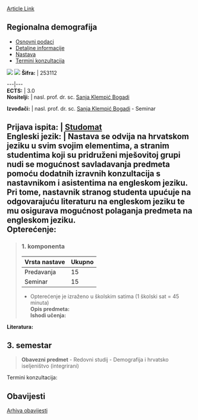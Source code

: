 [Article Link](https://www.fhs.hr/predmet/regdem)

## Regionalna demografija
  * [Osnovni podaci](https://www.fhs.hr/predmet/regdem#v1id-523816_998591_1_0 "Osnovni podaci")
  * [Detaljne informacije](https://www.fhs.hr/predmet/regdem#v1id-523816_998591_1_1 "Detaljne informacije")
  * [Nastava](https://www.fhs.hr/predmet/regdem#v1id-523816_998591_1_2 "Nastava")
  * [Termini konzultacija](https://www.fhs.hr/predmet/regdem#v1id-523816_998591_1_3 "Termini konzultacija")


[![](https://www.fhs.hr/img/flags/gif/hr.gif)](https://www.fhs.hr/predmet/regdem) [![](https://www.fhs.hr/img/flags/gif/gb.gif)](https://www.fhs.hr/en/course/regdem)
**Šifra:** |  253112  
  
---|---  
**ECTS:** |  3.0   
**Nositelji:** |  nasl. prof. dr. sc. [Sanja Klempić Bogadi](https://www.fhs.hr/djelatnik/sanja.klempic_bogadi)   
  
**Izvođači:** |  nasl. prof. dr. sc. [Sanja Klempić Bogadi](https://www.fhs.hr/djelatnik/sanja.klempic_bogadi) - Seminar  
  
**Prijava ispita:** |  [Studomat](http://www.isvu.hr/studomat)  
**Engleski jezik:** |  Nastava se odvija na hrvatskom jeziku u svim svojim elementima, a stranim studentima koji su pridruženi mješovitoj grupi nudi se mogućnost savladavanja predmeta pomoću dodatnih izravnih konzultacija s nastavnikom i asistentima na engleskom jeziku. Pri tome, nastavnik stranog studenta upućuje na odgovarajuću literaturu na engleskom jeziku te mu osigurava mogućnost polaganja predmeta na engleskom jeziku.   
**Opterećenje:**  
---  
> ### 1. komponenta
> | Vrsta nastave | Ukupno  
> ---|---  
> Predavanja | 15  
> Seminar | 15  
> * Opterećenje je izraženo u školskim satima (1 školski sat = 45 minuta)   
**Opis predmeta:**  
> **Ishodi učenja:**  

  
**Literatura:**  

  
**3. semestar**  
---  
> **Obavezni predmet** - Redovni studij - Demografija i hrvatsko iseljeništvo (integrirani)  
>   
Termini konzultacija: 


## Obavijesti
[Arhiva obavijesti](https://www.fhs.hr/predmet/regdem?@=21kyu#news_122701 "Arhiva obavijesti")
